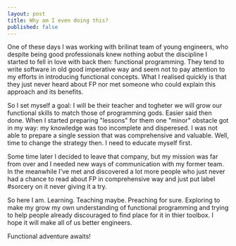 ```yaml
---
layout: post
title: Why am I even doing this?
published: false
---
```


One of these days I was working with brilinat team of young engineers, who despite being good professionals knew nothing aobut the discipline I started to fell in love with back then: functional programming. They tend to write software in old good imperative way and seem not to pay attention to my efforts in introducing functional concepts. What I realised quickly is that they just never heard about FP nor met someone who could explain this approach and its benefits. 

So I set myself a goal: I will be their teacher and togheter we will grow our functional skills to match those of programming gods. Easier said then done. When I started preparing "lessons" for them one "minor" obstacle got in my way: my knowledge was too incomplete and disperesed. I was not able to prepare a single session that was comprehensive and valuable. Well, time to change the strategy then. I need to educate myself first.

Some time later I decided to leave that company, but my mission was far from over and I needed new ways of communication with my former team. In the meanwhile I've met and discovered a lot more people who just never had a chance to read about FP in comprehensive way and just put label #sorcery on it never giving it a try. 

So here I am. Learning. Teaching maybe. Preaching for sure. Exploring to make my grow my own understanding of functional programming and trying to help people already discouraged to find place for it in thier toolbox. I hope it will make all of us better engineers. 

Functional adventure awaits!
